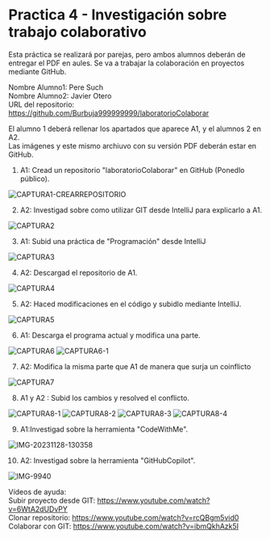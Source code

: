 # Practica 4 - Investigación sobre trabajo colaborativo

Esta práctica se realizará por parejas, pero ambos alumnos deberán de entregar el PDF en aules. Se va a trabajar la colaboración en proyectos mediante GitHub.

Nombre Alumno1: Pere Such     
Nombre Alumno2:  Javier Otero <br>
URL del repositorio:  https://github.com/Burbuja999999999/laboratorioColaborar

El alumno 1 deberá rellenar los apartados que aparece A1, y el alumnos 2 en A2.  
Las imágenes y este mismo archiuvo con su versión PDF deberán estar en GitHub.

1. A1: Cread un repositorio "laboratorioColaborar" en GitHub (Ponedlo público).

<img src="https://i.ibb.co/YjHF49T/CAPTURA1-CREARREPOSITORIO.jpg" alt="CAPTURA1-CREARREPOSITORIO" border="0">

2. A2: Investigad sobre como utilizar GIT desde IntelliJ para explicarlo a A1.

<img src="https://i.ibb.co/D9BLvN8/CAPTURA2.png" alt="CAPTURA2" border="0">

3. A1: Subid una práctica de "Programación" desde IntelliJ

<img src="https://i.ibb.co/3BgmqB0/CAPTURA3.png" alt="CAPTURA3" border="0">

4. A2: Descargad el repositorio de A1. 


<img src="https://i.ibb.co/Z1TcC7z/CAPTURA4.png" alt="CAPTURA4" border="0">

5. A2: Haced modificaciones en el código y subidlo mediante IntelliJ.

<img src="https://i.ibb.co/1vQ1D7Y/CAPTURA5.png" alt="CAPTURA5" border="0">

6. A1: Descarga el programa actual y modifica una parte.

<img src="https://i.ibb.co/2S08qzJ/CAPTURA6.png" alt="CAPTURA6" border="0">

<img src="https://i.ibb.co/G7JH2Gj/CAPTURA6-1.png" alt="CAPTURA6-1" border="0">

7. A2: Modifica la misma parte que A1 de manera que surja un coinflicto

<img src="https://i.ibb.co/FwbkLPH/CAPTURA7.png" alt="CAPTURA7" border="0">

8. A1 y A2 : Subid los cambios y resolved el conflicto.

<img src="https://i.ibb.co/fXQkjfX/CAPTURA8-1.png" alt="CAPTURA8-1" border="0">

<img src="https://i.ibb.co/nzjr4nx/CAPTURA8-2.png" alt="CAPTURA8-2" border="0">

<img src="https://i.ibb.co/DQZxB5k/CAPTURA8-3.png" alt="CAPTURA8-3" border="0">

<img src="https://i.ibb.co/znQvtY0/CAPTURA8-4.png" alt="CAPTURA8-4" border="0">

9. A1:Investigad sobre la herramienta "CodeWithMe".  

<img src="https://i.ibb.co/0m7BtWy/IMG-20231128-130358.jpg" alt="IMG-20231128-130358" border="0">

10. A2: Investigad sobre la herramienta "GitHubCopilot".

<img src="https://i.ibb.co/BnwSxkb/IMG-9940.jpg" alt="IMG-9940" border="0">

Vídeos de ayuda:  
Subir proyecto desde GIT: https://www.youtube.com/watch?v=6WtA2dUDvPY  
Clonar repositorio: https://www.youtube.com/watch?v=rcQBgm5vid0
Colaborar con GIT: https://www.youtube.com/watch?v=ibmQkhAzk5I  


